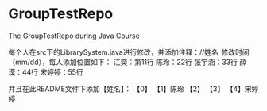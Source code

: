 # GroupTestRepo
The GroupTestRepo during Java Course

每个人在src下的LibrarySystem.java进行修改，并添加注释：//姓名_修改时间（mm/dd），每人添加位置如下：
江奕：第11行
陈玲：22行
张宇涵：33行
薛漠：44行
宋婷婷：55行

并且在此README文件下添加【姓名】：
【0】
【1】陈玲
【2】
【3】
【4】宋婷婷
